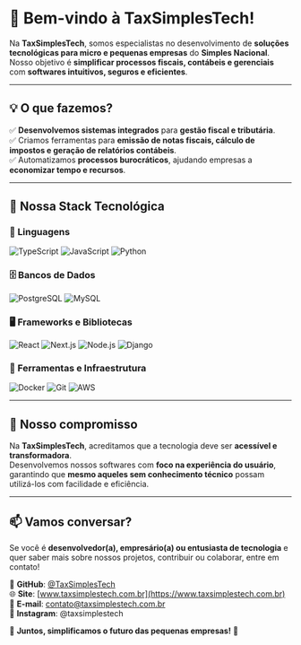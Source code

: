 # 🚀 **Bem-vindo à TaxSimplesTech!**  

Na **TaxSimplesTech**, somos especialistas no desenvolvimento de **soluções tecnológicas para micro e pequenas empresas** do **Simples Nacional**. Nosso objetivo é **simplificar processos fiscais, contábeis e gerenciais** com **softwares intuitivos, seguros e eficientes**.  

---

## 💡 **O que fazemos?**  

✅ **Desenvolvemos sistemas integrados** para **gestão fiscal e tributária**.  
✅ Criamos ferramentas para **emissão de notas fiscais, cálculo de impostos e geração de relatórios contábeis**.  
✅ Automatizamos **processos burocráticos**, ajudando empresas a **economizar tempo e recursos**.  

---

## 🚀 **Nossa Stack Tecnológica**  

### **📌 Linguagens**  
![TypeScript](https://img.shields.io/badge/TypeScript-3178C6?style=for-the-badge&logo=typescript&logoColor=white) ![JavaScript](https://img.shields.io/badge/JavaScript-F7DF1E?style=for-the-badge&logo=javascript&logoColor=black)  ![Python](https://img.shields.io/badge/Python-3776AB?style=for-the-badge&logo=python&logoColor=white)  
  

### **🗄️ Bancos de Dados**  
![PostgreSQL](https://img.shields.io/badge/PostgreSQL-4169E1?style=for-the-badge&logo=postgresql&logoColor=white)  ![MySQL](https://img.shields.io/badge/MySQL-4479A1?style=for-the-badge&logo=mysql&logoColor=white)  

### **🖥️ Frameworks e Bibliotecas**  
![React](https://img.shields.io/badge/React-20232A?style=for-the-badge&logo=react&logoColor=61DAFB)  ![Next.js](https://img.shields.io/badge/Next.js-000000?style=for-the-badge&logo=next.js&logoColor=white)  ![Node.js](https://img.shields.io/badge/Node.js-43853D?style=for-the-badge&logo=node.js&logoColor=white)  ![Django](https://img.shields.io/badge/Django-092E20?style=for-the-badge&logo=django&logoColor=white)  

### **🔧 Ferramentas e Infraestrutura**  
![Docker](https://img.shields.io/badge/Docker-2496ED?style=for-the-badge&logo=docker&logoColor=white)  ![Git](https://img.shields.io/badge/Git-F05032?style=for-the-badge&logo=git&logoColor=white)  ![AWS](https://img.shields.io/badge/AWS-232F3E?style=for-the-badge&logo=amazon-aws&logoColor=white)  

---

## 🌟 **Nosso compromisso**  

Na **TaxSimplesTech**, acreditamos que a tecnologia deve ser **acessível e transformadora**.  
Desenvolvemos nossos softwares com **foco na experiência do usuário**, garantindo que **mesmo aqueles sem conhecimento técnico** possam utilizá-los com facilidade e eficiência.  

---

## 📫 **Vamos conversar?**  

Se você é **desenvolvedor(a), empresário(a) ou entusiasta de tecnologia** e quer saber mais sobre nossos projetos, contribuir ou colaborar, entre em contato!  

📌 **GitHub**: [@TaxSimplesTech](https://github.com/TaxSimplesTech)  
🌐 **Site**: [www.taxsimplestech.com.br](https://www.taxsimplestech.com.br)  
📩 **E-mail**: contato@taxsimplestech.com.br     
📱 **Instagram**: @taxsimplestech 

🔹 **Juntos, simplificamos o futuro das pequenas empresas!** 💼  
